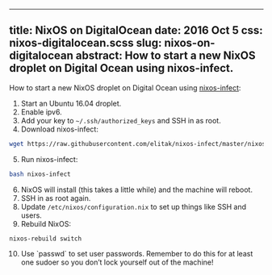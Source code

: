 --------------------------------------------------------------------------------
title:    NixOS on DigitalOcean
date:     2016 Oct 5
css:      nixos-digitalocean.scss
slug:     nixos-on-digitalocean
abstract: How to start a new NixOS droplet on Digital Ocean using nixos-infect.
--------------------------------------------------------------------------------

How to start a new NixOS droplet on Digital Ocean using
[nixos-infect](https://github.com/elitak/nixos-infect):

<ol>

<li>Start an Ubuntu 16.04 droplet.</li>

<li>Enable ipv6.</li>

<li>
    Add your key to <code>~/.ssh/authorized_keys</code> and SSH in as root.
</li>

<li>Download nixos-infect:</li>

</ol>

```bash
wget https://raw.githubusercontent.com/elitak/nixos-infect/master/nixos-infect
```

<ol start="5">

<li>Run nixos-infect:</li>

</ol>

```bash
bash nixos-infect
```

<ol start="6">

<li>
    NixOS will install (this takes a little while) and the machine will reboot.
</li>

<li>SSH in as root again.</li>

<li>
    Update <code>/etc/nixos/configuration.nix</code> to set up things like
    SSH and users.
</li>

<li>Rebuild NixOS:</li>

</ol>

```bash
nixos-rebuild switch
```

<ol start="10">

<li>
    Use `passwd` to set user passwords. Remember to do this for at least one
    sudoer so you don’t lock yourself out of the machine!
</li>

</ol>
